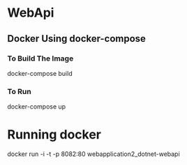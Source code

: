 # WebApi

## Docker Using docker-compose

### To Build The Image
docker-compose build

### To Run
docker-compose up

# Running docker
docker run -i -t -p 8082:80 webapplication2_dotnet-webapi